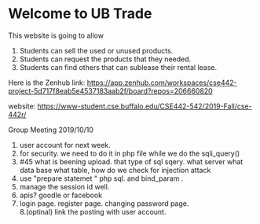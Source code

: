 # Welcome to UB Trade
This website is going to allow
1. Students can sell the used or unused products.
2. Students can request the products that they needed.
3. Students can find others that can sublease their rental lease.

Here is the Zenhub link:
https://app.zenhub.com/workspaces/cse442-project-5d717f8eab5e4537183aab2f/board?repos=206660820


website:
https://www-student.cse.buffalo.edu/CSE442-542/2019-Fall/cse-442r/

Group Meeting 2019/10/10
1. user account for next week. 
2. for security. we need to do it in php file while we do the sqli_query()
3. #45 what is beening upload. that type of sql sqery. what server what data base what table, how do we  check for injection attack 
4. use "prepare statemet " php sql. and bind_param . 
5. manage the session id well.  
6. apis? goodle or facebook 
7. login page. register page. changing password page.  
8.(optinal) link the posting with user account.
